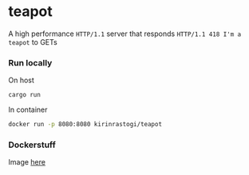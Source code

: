 # teapot

A high performance `HTTP/1.1` server that responds `HTTP/1.1 418 I'm a teapot` to GETs

### Run locally

On host

```
cargo run
```

In container

```bash
docker run -p 8080:8080 kirinrastogi/teapot
```

### Dockerstuff

Image [here](https://hub.docker.com/r/kirinrastogi/teapot)
